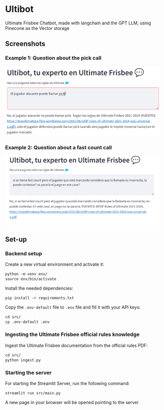 # Ultibot

Ultimate Frisbee Chatbot, made with langchain and the GPT LLM, using Pinecone as the Vector storage

## Screenshots

### Example 1: Question about the pick call

<img src=".images/pick.png" alt="export" width="500"/>

### Example 2: Question about a fast count call

<img src=".images/fast-count.png" alt="export" width="500"/>

## Set-up

### Backend setup

Create a new virtual environment and activate it:

    python -m venv env/
    source env/bin/activate

Install the needed dependencies:

    pip install -r requirements.txt

Copy the `.env-default` file to `.env` file and fill it with your API keys:

    cd src/
    cp .env-default .env


### Ingesting the Ultimate Frisbee official rules knowledge

Ingest the Ultimate Frisbee documentation from the official rules PDF:

    cd src/
    python ingest.py

### Starting the server

For starting the Streamlit Server, run the following command:

    streamlit run src/main.py

A new page in your browser will be opened pointing to the server